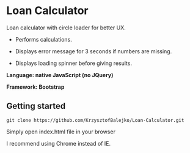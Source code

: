 # Loan Calculator

Loan calculator with circle loader for better UX.

* Performs calculations.

* Displays error message for 3 seconds if numbers are missing.
 
* Displays loading spinner before giving results.


**Language: native JavaScript (no JQuery)**

**Framework: Bootstrap**


## Getting started

`git clone https://github.com/KrzysztofBalejko/Loan-Calculator.git`

 Simply open index.html file in your browser

 I recommend using Chrome instead of IE.

